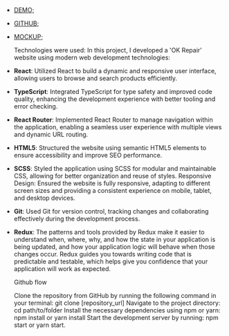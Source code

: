   - [DEMO;](https://spectacular-trifle-806eb5.netlify.app/)

  - [GITHUB;](https://github.com/mukutiuk)

  - [MOCKUP;](https://www.figma.com/design/wVTi9bfy4YaYksPhfFH5yQ/Repair-Web?node-id=740-319)

    Technologies were used:
  In this project, I developed a 'OK Repair' website using modern web development technologies:

  - **React**: Utilized React to build a dynamic and responsive user interface, allowing users to browse and search products efficiently.

  - **TypeScript**: Integrated TypeScript for type safety and improved code quality, enhancing the development experience with better tooling and error checking.
  - **React Router**: Implemented React Router to manage navigation within the application, enabling a seamless user experience with multiple views and dynamic URL routing.
  - **HTML5**: Structured the website using semantic HTML5 elements to ensure accessibility and improve SEO performance.
  - **SCSS**: Styled the application using SCSS for modular and maintainable CSS, allowing for better organization and reuse of styles.
  Responsive Design: Ensured the website is fully responsive, adapting to different screen sizes and providing a consistent experience on mobile, tablet, and desktop devices.
  - **Git**: Used Git for version control, tracking changes and collaborating effectively during the development process.
  - **Redux**: The patterns and tools provided by Redux make it easier to understand when, where, why, and how the state in your application is being updated, and how your application logic will behave when those changes occur. Redux guides you towards writing code that is predictable and testable, which helps give you confidence that your application will work as expected.

    Github flow

    Clone the repository from GitHub by running the following command in your terminal: git clone [repository_url]
    Navigate to the project directory: cd path/to/folder
    Install the necessary dependencies using npm or yarn: npm install or yarn install
    Start the development server by running: npm start or yarn start.